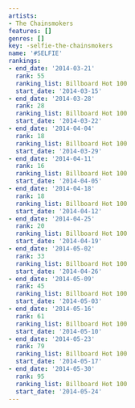 ```yaml
---
artists:
- The Chainsmokers
features: []
genres: []
key: -selfie-the-chainsmokers
name: '#SELFIE'
rankings:
- end_date: '2014-03-21'
  rank: 55
  ranking_list: Billboard Hot 100
  start_date: '2014-03-15'
- end_date: '2014-03-28'
  rank: 28
  ranking_list: Billboard Hot 100
  start_date: '2014-03-22'
- end_date: '2014-04-04'
  rank: 18
  ranking_list: Billboard Hot 100
  start_date: '2014-03-29'
- end_date: '2014-04-11'
  rank: 16
  ranking_list: Billboard Hot 100
  start_date: '2014-04-05'
- end_date: '2014-04-18'
  rank: 18
  ranking_list: Billboard Hot 100
  start_date: '2014-04-12'
- end_date: '2014-04-25'
  rank: 20
  ranking_list: Billboard Hot 100
  start_date: '2014-04-19'
- end_date: '2014-05-02'
  rank: 33
  ranking_list: Billboard Hot 100
  start_date: '2014-04-26'
- end_date: '2014-05-09'
  rank: 45
  ranking_list: Billboard Hot 100
  start_date: '2014-05-03'
- end_date: '2014-05-16'
  rank: 61
  ranking_list: Billboard Hot 100
  start_date: '2014-05-10'
- end_date: '2014-05-23'
  rank: 79
  ranking_list: Billboard Hot 100
  start_date: '2014-05-17'
- end_date: '2014-05-30'
  rank: 95
  ranking_list: Billboard Hot 100
  start_date: '2014-05-24'
---
```


